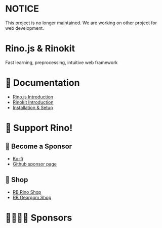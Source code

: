 # NOTICE
This project is no longer maintained. We are working on other project for web development.

# Rino.js & Rinokit

Fast learning, preprocessing, intuitive web framework

# 📖 Documentation

- [Rino.js Introduction](https://rinojs.org/documents/introduction.html)
- [Rinokit Introduction](https://rinojs.org/documents/rinokit.html)
- [Installation & Setup](https://rinojs.org/documents/installation.html)

# 💪 Support Rino!

## 👼 Become a Sponsor

- [Ko-fi](https://ko-fi.com/opdev1004)
- [Github sponsor page](https://github.com/sponsors/opdev1004)

## 🎁 Shop

- [RB Rino Shop](https://www.redbubble.com/shop/ap/149559711)
- [RB Geargom Shop](https://www.redbubble.com/people/Geargom/shop)

# 👨‍👩‍👧‍👦 **Sponsors**
